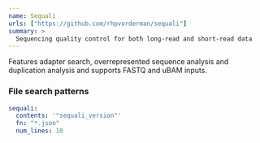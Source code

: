 ```yaml
---
name: Sequali
urls: ["https://github.com/rhpvorderman/sequali"]
summary: >
  Sequencing quality control for both long-read and short-read data
---
```


Features adapter search, overrepresented sequence analysis and duplication analysis and supports
FASTQ and uBAM inputs.

### File search patterns

```yaml
sequali:
  contents: '"sequali_version"'
  fn: "*.json"
  num_lines: 10
```
